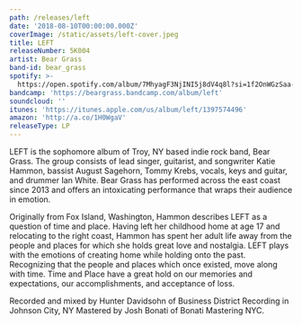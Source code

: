 ```yaml
---
path: /releases/left
date: '2018-08-10T00:00:00.000Z'
coverImage: /static/assets/left-cover.jpeg
title: LEFT
releaseNumber: 5K004
artist: Bear Grass
band-id: bear_grass
spotify: >-
  https://open.spotify.com/album/7MhyagF3NjINI5j8dV4q8l?si=1f2OnWGzSaa-n4zPn0Yleg
bandcamp: 'https://beargrass.bandcamp.com/album/left'
soundcloud: ''
itunes: 'https://itunes.apple.com/us/album/left/1397574496'
amazon: 'http://a.co/1H0WgaV'
releaseType: LP
---
```


LEFT is the sophomore album of Troy, NY based indie rock band, Bear Grass. The group consists of lead singer, guitarist, and songwriter Katie Hammon, bassist August Sagehorn, Tommy Krebs, vocals, keys and guitar, and drummer Ian White. Bear Grass has performed across the east coast since 2013 and offers an intoxicating performance that wraps their audience in emotion. 

Originally from Fox Island, Washington, Hammon describes LEFT as a question of time and place. Having left her childhood home at age 17 and relocating to the right coast, Hammon has spent her adult life away from the people and places for which she holds great love and nostalgia. LEFT plays with the emotions of creating home while holding onto the past. Recognizing that the people and places which once existed, move along with time. Time and Place have a great hold on our memories and expectations, our accomplishments, and acceptance of loss.

Recorded and mixed by Hunter Davidsohn of Business District Recording in Johnson City, NY
Mastered by Josh Bonati of Bonati Mastering NYC.
